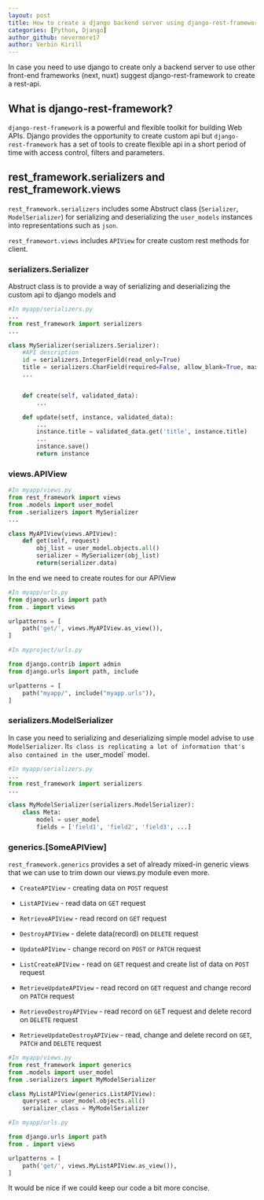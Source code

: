 ```yaml
---
layout: post
title: How to create a django backend server using django-rest-framework?
categories: [Python, Django]
author_github: nevermore17
author: Verbin Kirill
---
```


In case you need to use django to create only a backend server to use other front-end frameworks (next, nuxt) suggest django-rest-framework to create a rest-api.

## What is django-rest-framework?

`django-rest-framework` is a powerful and flexible toolkit for building Web APIs. Django provides the opportunity to create custom api but `django-rest-framework` has a set of tools to create flexible api in a short period of time with access control, filters and parameters.

## rest_framework.serializers and rest_framework.views

`rest_framework.serializers` includes some Abstruct class (`Serializer`, `ModelSerializer`) for serializing and deserializing the `user_models` instances into representations such as `json`.

`rest_framewort.views` includes `APIView` for create custom rest methods for client.

### serializers.Serializer

Abstruct class is to provide a way of serializing and deserializing the custom api to django models and

```python
#In myapp/serializers.py
...
from rest_framework import serializers
...

class MySerializer(serializers.Serializer):
    #API description
    id = serializers.IntegerField(read_only=True)
    title = serializers.CharField(required=False, allow_blank=True, max_length=100)
    ...


    def create(self, validated_data):
        ...

    def update(setf, instance, validated_data):
        ...
        instance.title = validated_data.get('title', instance.title)
        ...
        instance.save()
        return instance

```

### views.APIView
```python
#In myapp/views.py
from rest_framework import views
from .models import user_model
from .serializers import MySerializer
...

class MyAPIView(views.APIView):
    def get(self, request)
        obj_list = user_model.objects.all()
        serializer = MySerializer(obj_list)
        return(serializer.data)

```

In the end we need to create routes for our APIView
```python
#In myapp/urls.py
from django.urls import path
from . import views

urlpatterns = [
    path('get/', views.MyAPIView.as_view()),
]
```
```python
#In myproject/urls.py

from django.contrib import admin
from django.urls import path, include

urlpatterns = [
    path("myapp/", include("myapp.urls")),
]
```

### serializers.ModelSerializer

In case you need to serializing and deserializing simple model advise to use `ModelSerializer`. It`s class is replicating a lot of information that's also contained in the `user_model` model.
```python
#In myapp/serializers.py
...
from rest_framework import serializers
...

class MyModelSerializer(serializers.ModelSerializer):
    class Meta:
        model = user_model
        fields = ['field1', 'field2', 'field3', ...]
```

### generics.[SomeAPIView]

`rest_framework.generics` provides a set of already mixed-in generic views that we can use to trim down our views.py module even more. 

- `CreateAPIView` - creating data on `POST` request

- `ListAPIView` - read data on `GET` request

- `RetrieveAPIView` - read record on `GET` request

- `DestroyAPIView` - delete data(record) on `DELETE` request

- `UpdateAPIView` - change record on `POST` or `PATCH` request

- `ListCreateAPIView` - read on `GET` request and create list of data on `POST` request

- `RetrieveUpdateAPIView` - read record on `GET` request and change record on `PATCH` request

- `RetrieveDestroyAPIView` - read record on `GE`T request and delete record on `DELETE` request

- `RetrieveUpdateDestroyAPIView` - read, change and delete record on `GET`, `PATCH` and `DELETE` request

```python
#In myapp/views.py
from rest_framework import generics
from .models import user_model
from .serializers import MyModelSerializer

class MyListAPIView(generics.ListAPIView):
    queryset = user_model.objects.all()
    serializer_class = MyModelSerializer

```
```python
#In myapp/urls.py

from django.urls import path
from . import views

urlpatterns = [
    path('get/', views.MyListAPIView.as_view()),
]

```

It would be nice if we could keep our code a bit more concise.
